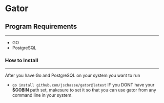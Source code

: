 # Gator

## Program Requirements
-----------------------------------------
  - GO
  - PostgreSQL

### How to Install
-----------------------------------------
  After you have Go and PostgreSQL on your system you want to run 
  - `go install github.com/jschasse/gator@latest`
  IF you DONT have your **$GOBIN** path set, makesure to set it so that you can use gator from any command line in your system.
